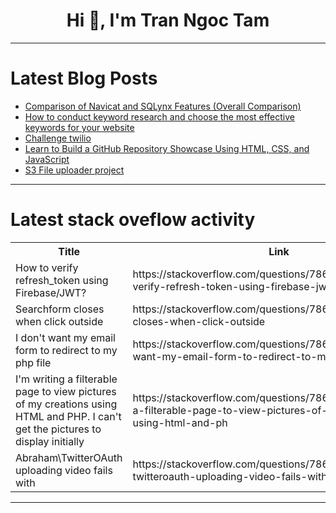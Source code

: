 <h1 align="center">Hi 👋, I'm Tran Ngoc Tam</h1>

---

# Latest Blog Posts 
<!-- BLOG-POST-LIST:START -->
- [Comparison of Navicat and SQLynx Features &lpar;Overall Comparison&rpar;](https://dev.to/concerate/comparison-of-navicat-and-sqlynx-features-overall-comparison-2hhf)
- [How to conduct keyword research and choose the most effective keywords for your website](https://dev.to/juddiy/how-to-conduct-keyword-research-and-choose-the-most-effective-keywords-for-your-website-4ld3)
- [Challenge twilio](https://dev.to/yhordic/challenge-twilio-554o)
- [Learn to Build a GitHub Repository Showcase Using HTML, CSS, and JavaScript](https://dev.to/dk119819/learn-to-build-a-github-repository-showcase-using-html-css-and-javascript-3bbo)
- [S3 File uploader project](https://dev.to/caresle/s3-file-uploader-project-d3f)
<!-- BLOG-POST-LIST:END -->

---

# Latest stack oveflow activity
<table>
  <tr><th>Title</th><th>Link</th></tr>
  <!-- STACKOVERFLOW:START --><tr><td>How to verify refresh_token using Firebase/JWT?</td><td>https://stackoverflow.com/questions/78640149/how-to-verify-refresh-token-using-firebase-jwt</td></tr><tr><td>Searchform closes when click outside</td><td>https://stackoverflow.com/questions/78640137/searchform-closes-when-click-outside</td></tr><tr><td>I don&#39;t want my email form to redirect to my php file</td><td>https://stackoverflow.com/questions/78640087/i-dont-want-my-email-form-to-redirect-to-my-php-file</td></tr><tr><td>I&#39;m writing a filterable page to view pictures of my creations using HTML and PHP. I can&#39;t get the pictures to display initially</td><td>https://stackoverflow.com/questions/78640072/im-writing-a-filterable-page-to-view-pictures-of-my-creations-using-html-and-ph</td></tr><tr><td>Abraham\TwitterOAuth uploading video fails with</td><td>https://stackoverflow.com/questions/78640008/abraham-twitteroauth-uploading-video-fails-with</td></tr><!-- STACKOVERFLOW:END -->
</table>

---


